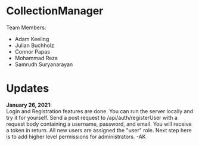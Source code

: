 # CollectionManager

Team Members: 
- Adam Keeling 
- Julian Buchholz 
- Connor Papas 
- Mohammad Reza 
- Samrudh Suryanarayan


# Updates    
**January 26, 2021:**   
Login and Registration features are done. You can run the server locally and try it for yourself. Send a post request to /api/auth/registerUser with a request body containing a username, password, and email. You will receive a token in return. All new users are assigned the "user" role. Next step here is to add higher level permissions for administrators. -AK
